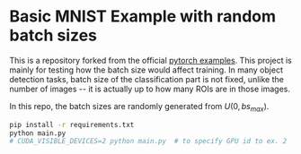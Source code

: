 # Basic MNIST Example with random batch sizes
This is a repository forked from the official [pytorch examples](https://github.com/pytorch/examples).
This project is mainly for testing how the batch size would affect training. 
In many object detection tasks, batch size of the classification part is not fixed, unlike the number of images -- it is actually up to how many ROIs are in those images.

In this repo, the batch sizes are randomly generated from $U(0, bs_{max})$.
```bash
pip install -r requirements.txt
python main.py
# CUDA_VISIBLE_DEVICES=2 python main.py  # to specify GPU id to ex. 2
```
